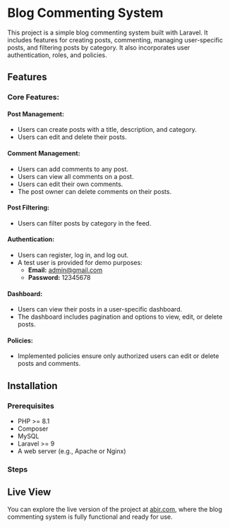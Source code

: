 # Blog Commenting System

This project is a simple blog commenting system built with Laravel. It includes features for creating posts, commenting, managing user-specific posts, and filtering posts by category. It also incorporates user authentication, roles, and policies.

## Features

### Core Features:

#### Post Management:
- Users can create posts with a title, description, and category.
- Users can edit and delete their posts.

#### Comment Management:
- Users can add comments to any post.
- Users can view all comments on a post.
- Users can edit their own comments.
- The post owner can delete comments on their posts.

#### Post Filtering:
- Users can filter posts by category in the feed.

#### Authentication:
- Users can register, log in, and log out.
- A test user is provided for demo purposes:
  - **Email:** admin@gmail.com
  - **Password:** 12345678

#### Dashboard:
- Users can view their posts in a user-specific dashboard.
- The dashboard includes pagination and options to view, edit, or delete posts.

#### Policies:
- Implemented policies ensure only authorized users can edit or delete posts and comments.

## Installation

### Prerequisites
- PHP >= 8.1
- Composer
- MySQL
- Laravel >= 9
- A web server (e.g., Apache or Nginx)

### Steps

## Live View
You can explore the live version of the project at [abir.com](http://abirr.com), where the blog commenting system is fully functional and ready for use.
